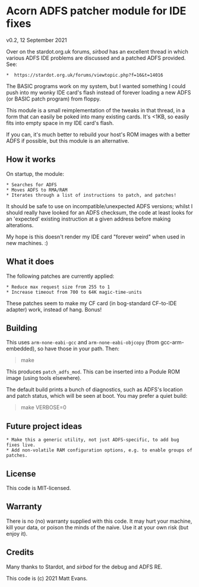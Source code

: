 # Acorn ADFS patcher module for IDE fixes

v0.2, 12 September 2021


Over on the stardot.org.uk forums, _sirbod_ has an excellent thread in which various ADFS IDE problems are discussed and a patched ADFS provided.  See:

    *  https://stardot.org.uk/forums/viewtopic.php?f=16&t=14016

The BASIC programs work on my system, but I wanted something I could push into my wonky IDE card's flash instead of forever loading a new ADFS (or BASIC patch program) from floppy.

This module is a small reimplementation of the tweaks in that thread, in a form that can easily be poked into many existing cards.  It's <1KB, so easily fits into empty space in my IDE card's flash.

If you can, it's much better to rebuild your host's ROM images with a better ADFS if possible, but this module is an alternative.


## How it works

On startup, the module:

    * Searches for ADFS
    * Moves ADFS to RMA/RAM
    * Iterates through a list of instructions to patch, and patches!

It should be safe to use on incompatible/unexpected ADFS versions; whilst I should really have looked for an ADFS checksum, the code at least looks for an 'expected' existing instruction at a given address before making alterations.

My hope is this doesn't render my IDE card "forever weird" when used in new machines. :)


## What it does

The following patches are currently applied:

    * Reduce max request size from 255 to 1
    * Increase timeout from 700 to 64K magic-time-units

These patches seem to make my CF card (in bog-standard CF-to-IDE adapter) work, instead of hang.  Bonus!


## Building

This uses `arm-none-eabi-gcc` and `arm-none-eabi-objcopy` (from gcc-arm-embedded), so have those in your path.  Then:

> make

This produces `patch_adfs_mod`.  This can be inserted into a Podule ROM image (using tools elsewhere).

The default build prints a bunch of diagnostics, such as ADFS's location and patch status, which will be seen at boot.  You may prefer a quiet build:

> make VERBOSE=0


## Future project ideas

    * Make this a generic utility, not just ADFS-specific, to add bug fixes live.
    * Add non-volatile RAM configuration options, e.g. to enable groups of patches.


## License

This code is MIT-licensed.


## Warranty

There is no (no) warranty supplied with this code.  It may hurt your machine, kill your data, or poison the minds of the naive.  Use it at your own risk (but enjoy it).


## Credits

Many thanks to Stardot, and _sirbod_ for the debug and ADFS RE.

This code is (c) 2021 Matt Evans.

